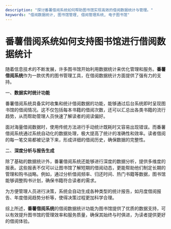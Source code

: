 ```yaml
---
description: "探讨番薯借阅系统如何帮助图书馆实现高效的借阅数据统计与管理。"
keywords: "借阅数据统计, 图书馆管理, 借阅管理系统, 电子图书馆"
---
```

# 番薯借阅系统如何支持图书馆进行借阅数据统计

随着信息技术的不断发展，许多图书馆开始利用数据统计来优化管理和服务。**番薯借阅系统**作为一款优秀的图书管理工具，在借阅数据统计方面提供了强有力的支持。

一、**数据实时统计功能**

番薯借阅系统具备实时收集和统计借阅数据的功能，能够通过后台系统即时呈现图书馆的借阅情况。这不仅包括每本书籍的借阅次数，还可以汇总出各类书籍的流行趋势，从而帮助管理人员快速了解读者的阅读偏好。

面对海量借阅数据时，使用传统方法进行手动统计既耗时又容易出现错误。而番薯借阅系统通过系统自动化的数据处理，极大提高了统计的准确性和效率。读者借阅的每一笔交易都被记录下来，形成详细的借阅历史，确保数据的完整性。

二、**深度分析与报告生成**

除了基础的数据统计外，番薯借阅系统还能够进行深度的数据分析，提供多维度的报表。这些报表不仅可以让图书馆了解短期的借阅动态，更能帮助他们制定长期的管理和购书战略。例如，通过分析借阅频率、归还时间、热门书籍等数据，图书馆能够调整购书计划，确保书籍符合读者的需求。

为方便管理人员进行决策，系统会自动生成各种类型的统计报告，如月度借阅报告、年度借阅趋势分析等，使得决策过程更加科学合理。

综上所述，**番薯借阅系统**的借阅数据统计功能为图书馆提供了优质的数据支持，可以有效提升图书馆的管理效率和服务质量，确保其始终与时俱进，为读者提供更好的借阅体验。
